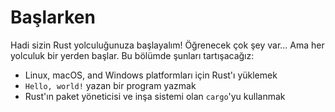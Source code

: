 # Başlarken

Hadi sizin Rust yolculuğunuza başlayalım! Öğrenecek çok şey var... Ama her yolculuk bir yerden başlar. 
Bu bölümde şunları tartışacağız:

* Linux, macOS, and Windows platformları için Rust'ı yüklemek
* `Hello, world!` yazan bir program yazmak
* Rust'ın paket yöneticisi ve inşa sistemi olan `cargo`'yu kullanmak
